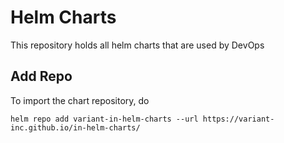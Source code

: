 # Helm Charts

This repository holds all helm charts that are used by DevOps

## Add Repo

To import the chart repository, do

`helm repo add variant-in-helm-charts --url https://variant-inc.github.io/in-helm-charts/`
